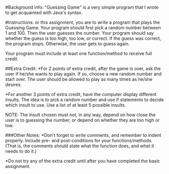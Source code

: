 #Background info:
"Guessing Game" is a very simple program that I wrote to get acquainted
with Java's syntax. 

#Instructions:
or this assignment, you are to write a program that plays the Guessing Game. Your program should first pick a random number between 1 and 100. Then the user guesses the number. Your program should say whether the guess is too high, too low, or correct. If the guess was correct, the program stops. Otherwise, the user gets to guess again.

Your program must include at least one function/method to receive full credit.

##Extra Credit:
*For 2 points of extra credit, after the game is over, ask the user if he/she wants to play again. If so, choose a new random number and start over. The user should be allowed to play as many times as he/she desires.

*For another 3 points of extra credit, have the computer display different insults. The idea is to pick a random number and use if statements to decide which insult to use. Use a list of at least 5 possible insults. 

NOTE: The insult chosen must not, in any way, depend on how close the user is to guessing the number, or depend on whether they are too high or low.

###Other Notes:
*Don't forget to write comments, and remember to indent properly. Include pre- and post-conditions for your functions/methods. (That is, the comments should state what the function does, and what it needs to do it.)

*Do not try any of the extra credit until after you have completed the basic assignment.